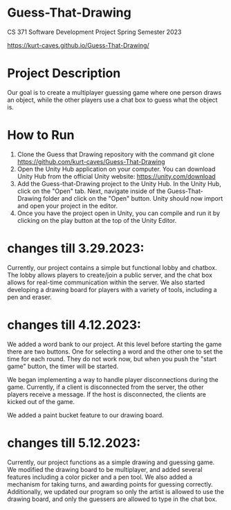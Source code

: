 # Guess-That-Drawing
CS 371 Software Development Project Spring Semester 2023

https://kurt-caves.github.io/Guess-That-Drawing/

# Project Description
Our goal is to create a multiplayer guessing game where one person draws an object, while the other players use a chat box to guess what the object is.

# How to Run
1) Clone the Guess that Drawing repository with the command git clone https://github.com/kurt-caves/Guess-That-Drawing
2) Open the Unity Hub application on your computer. You can download Unity Hub from the official Unity website: 
https://unity.com/download
3) Add the Guess-that-Drawing project to the Unity Hub. In the Unity Hub, click on the "Open" tab. Next, navigate inside of the Guess-That-Drawing folder and click on the "Open" button. Unity should now import and open your project in the editor. 
4) Once you have the project open in Unity, you can compile and run it by clicking on the play button at the top of the Unity Editor.

# changes till 3.29.2023:
Currently, our project contains a simple but functional lobby and chatbox. The lobby allows players to create/join a public server, and the chat box allows for real-time communication within the server. We also started developing a drawing board for players with a variety of tools, including a pen and eraser.

# changes till 4.12.2023:
We added a word bank to our project. At this level before starting the game there are two buttons. One for selecting a word and the other one to set the time for each round. They do not work now, but when you push the "start game" button, the timer will be started.

We began implementing a way to handle player disconnections during the game. Currently, if a client is disconnected from the server, the other players receive a message. If the host is disconnected, the clients are kicked out of the game.

We added a paint bucket feature to our drawing board.

# changes till 5.12.2023:
Currently, our project  functions as a simple drawing and guessing game. We modified the drawing board to be multiplayer, and added several features including a color picker and a pen tool. We also added a mechanism for taking turns, and awarding points for guessing correctly. Additionally, we  updated our program so only the artist is allowed to use the drawing board, and only the guessers are allowed to type in the chat box. 

